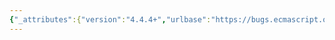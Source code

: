 ```yaml
---
{"_attributes":{"version":"4.4.4+","urlbase":"https://bugs.ecmascript.org/","maintainer":"dherman@mozilla.com"},"bug":{"bug_id":3190,"creation_ts":"2014-08-30 06:27:00 -0700","short_desc":"21.1.3.6 String.prototype.contains: Missing right paren in step 4a","delta_ts":"2014-10-14 15:17:58 -0700","product":"Draft for 6th Edition","component":"editorial issue","version":"Rev 26: July 18, 2014 Draft","rep_platform":"All","op_sys":"All","bug_status":"RESOLVED","resolution":"FIXED","priority":"Normal","bug_severity":"normal","everconfirmed":true,"reporter":{"uid":"andrebargull","name":"André Bargull"},"assigned_to":{"uid":"allen","name":"Allen Wirfs-Brock"},"long_desc":[{"commentid":10051,"comment_count":0,"who":{"uid":"andrebargull","name":"André Bargull"},"bug_when":"2014-08-30 06:27:37 -0700","thetext":"21.1.3.6 String.prototype.contains ( searchString [ , position ] )  \n\nAdd closing parenthesis in step 4a."},{"commentid":10072,"comment_count":1,"who":{"uid":"allen","name":"Allen Wirfs-Brock"},"bug_when":"2014-08-30 08:42:52 -0700","thetext":"fixed in rev28 editor's draft"},{"commentid":10460,"comment_count":2,"who":{"uid":"allen","name":"Allen Wirfs-Brock"},"bug_when":"2014-10-14 15:17:58 -0700","thetext":"fixed in rev28"}]}}
---
```

